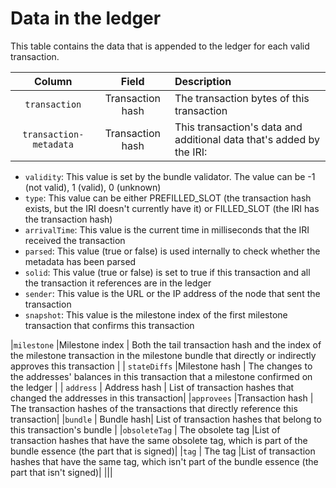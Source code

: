 # Data in the ledger

This table contains the data that is appended to the ledger for each valid transaction.

|       **Column**       |    **Field**     | **Description**                                                      |
|:----------------------:|:----------------:|:-------------------------------------------------------------------- |
|     `transaction`      | Transaction hash | The transaction bytes of this transaction                            |
| `transaction-metadata` | Transaction hash | This transaction's data and additional data that's added by the IRI: |

- `validity`: This value is set by the bundle validator. The value can be -1 (not valid), 1 (valid), 0 (unknown)
- `type`: This value can be either PREFILLED_SLOT (the transaction hash exists, but the IRI doesn't currently have it) or FILLED_SLOT (the IRI has the transaction hash)
- `arrivalTime`: This value is the current time in milliseconds that the IRI received the transaction
- `parsed`: This value (true or false) is used internally to check whether the metadata has been parsed
- `solid`: This value (true or false) is set to true if this transaction and all the transaction it references are in the ledger
- `sender`: This value is the URL or the IP address of the node that sent the transaction
- `snapshot`: This value is the milestone index of the first milestone transaction that confirms this transaction

|`milestone` |Milestone index | Both the tail transaction hash and the index of the milestone transaction in the milestone bundle that directly or indirectly approves this transaction | | `stateDiffs` |Milestone hash | The changes to the addresses' balances in this transaction that a milestone confirmed on the ledger | | `address` | Address hash | List of transaction hashes that changed the addresses in this transaction| |`approvees` |Transaction hash | The transaction hashes of the transactions that directly reference this transaction| |`bundle` | Bundle hash| List of transaction hashes that belong to this transaction's bundle | |`obsoleteTag` | The obsolete tag |List of transaction hashes that have the same obsolete tag, which is part of the bundle essence (the part that is signed)| |`tag` | The tag |List of transaction hashes that have the same tag, which isn't part of the bundle essence (the part that isn't signed)| |||